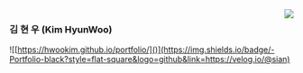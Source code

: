 <img align="right" src="https://github-readme-stats.vercel.app/api?username=hwookim&show_icons=true&theme=great-gatsby" />

### 김 현 우 (Kim HyunWoo)
![[https://hwookim.github.io/portfolio/]()](https://img.shields.io/badge/-Portfolio-black?style=flat-square&logo=github&link=https://velog.io/@sian)
